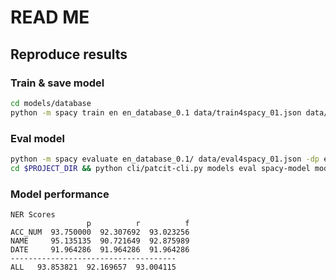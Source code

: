 # READ ME

## Reproduce results

### Train & save model

```bash
cd models/database
python -m spacy train en en_database_0.1 data/train4spacy_01.json data/eval4spacy_01.json -p ner && cp -r en_database_0.1/model-best/ en_database_0.1 && rm -r en_database_0.1/model*
```

### Eval model

```bash
python -m spacy evaluate en_database_0.1/ data/eval4spacy_01.json -dp eval/ -R
cd $PROJECT_DIR && python cli/patcit-cli.py models eval spacy-model models/database/en_database_0.1
```

### Model performance

    NER Scores
                     p          r          f
    ACC_NUM  93.750000  92.307692  93.023256
    NAME     95.135135  90.721649  92.875989
    DATE     91.964286  91.964286  91.964286
    -------------------------------------
    ALL   93.853821  92.169657  93.004115
